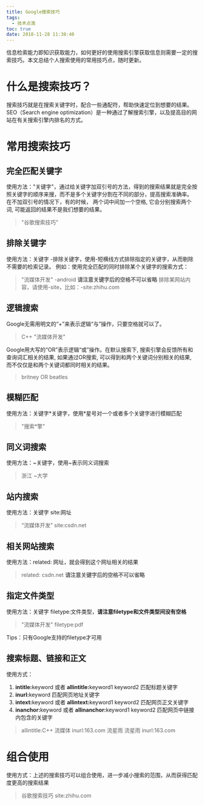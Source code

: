 ```yaml
---
title: Google搜索技巧
tags:
  - 技术点滴
toc: true
date: 2018-11-28 11:38:40
---
```

信息检索能力即知识获取能力，如何更好的使用搜索引擎获取信息则需要一定的搜索技巧。本文总结个人搜索使用的常用技巧点，随时更新。

# 什么是搜索技巧？
搜索技巧就是在搜索关键字时，配合一些通配符，帮助快速定位到想要的结果。SEO（Search engine optimization）是一种通过了解搜索引擎，以及提高目的网站在有关搜索引擎内排名的方式。
<!--more-->

# 常用搜索技巧
## 完全匹配关键字
使用方法："关键字"，通过给关键字加双引号的方法，得到的搜索结果就是完全按照关键字的顺序来搜，而不是多个关键字分割在不同的部分，提高搜索准确率。
在不加双引号的情况下，有的时候， 两个词中间加一个空格, 它会分别搜索两个词, 可能返回的结果不是我们想要的结果。
>"谷歌搜索技巧"

## 排除关键字
使用方法：关键字 -排除关键字，使用-短横线方式排除指定的关键字，从而剔除不需要的检索记录。
例如：使用完全匹配的同时排除某个关键字的搜索方式：
> "流媒体开发" -android <strong>请注意关键字后的空格不可以省略</strong>
> 排除某网站内容，请使用-site，比如：-site:zhihu.com

## 逻辑搜索
Google无需用明文的“+”来表示逻辑“与”操作，只要空格就可以了。
> C++ "流媒体开发"

Google用大写的“OR”表示逻辑“或”操作。在默认搜索下, 搜索引擎会反馈所有和查询词汇相关的结果, 如果通过OR搜索, 可以得到和两个关键词分别相关的结果, 而不仅仅是和两个关键词都同时相关的结果。
> britney OR beatles

## 模糊匹配
使用方法：关键字*关键字，使用\*星号对一个或者多个关键字进行模糊匹配
>"搜索*擎"

## 同义词搜索
使用方法：~关键字，使用\~表示同义词搜索
> 浙江 ~大学

## 站内搜索
使用方法：关键字 site:网址
> “流媒体开发” site:csdn.net

## 相关网站搜索
使用方法：related: 网址，就会得到这个网址相关的结果
> related: csdn.net <strong>请注意关键字后的空格不可以省略</strong>

## 指定文件类型
使用方法：关键字 filetype:文件类型，<strong>请注意filetype和文件类型间没有空格</strong>
> "流媒体开发" filetype:pdf

Tips：只有Google支持的filetype才可用

## 搜索标题、链接和正文
使用方式：
1. <strong>intitle:</strong>keyword 或者 <strong>allintitle:</strong>keyword1 keyword2 匹配标题关键字
2. <strong>inurl:</strong>keyword 匹配网页地址关键字
3. <strong>intext:</strong>keyword 或者 <strong>allintext:</strong>keyword1 keyword2 匹配网页正文关键字
4. <strong>inanchor:</strong>keyword 或者 <strong>allinanchor:</strong>keyword1 keyword2 匹配网页中链接内包含的关键字

>allintitle:C++ 流媒体
>inurl:163.com 流星雨
>流星雨 inurl:163.com

# 组合使用
使用方式：上述的搜索技巧可以组合使用，进一步减小搜索的范围，从而获得匹配度更高的搜索结果
>谷歌搜索技巧 site:zhihu.com
